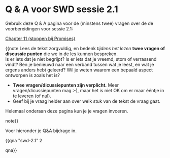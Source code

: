 # Q & A voor SWD sessie 2.1

Gebruik deze Q & A pagina voor de (minstens twee) vragen over de de voorbereidingen voor sessie 2.1:

[Chapter 11 (stoppen bij Promises)](https://dwa-courses.firebaseapp.com/11_async.html) 

{{note
Lees de tekst zorgvuldig, en bedenk _tijdens het lezen_ **twee vragen of  discussie punten** die we in de les kunnen bespreken.  
Is er iets dat je niet begrijpt? Is er iets dat je vreemd, stom of verrassend vindt? Ben je benieuwd naar een verband tussen wat je leest, en wat je ergens anders hebt geleerd? Wil je weten waarom een bepaald aspect ontworpen is zoals het is?

* **Twee vragen/dicussiepunten zijn verplicht.** Meer vragen/dicussiepunten mag :-), maar het is niet OK om er maar ééntje in te leveren (of nul).
* Geef bij je vraag helder aan over welk stuk van de tekst de vraag gaat.

Helemaal onderaan deze pagina kun je je vragen invoeren.

note}}

Voer hieronder je Q&A bijdrage in.

{{qna "swd-2.1" 2

qna}}